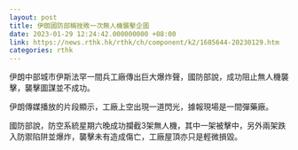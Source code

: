 ```yaml
---
layout: post
title: 伊朗國防部稱挫敗一次無人機襲擊企圖
date: 2023-01-29 12:24:42.000000000 +08:00
link: https://news.rthk.hk/rthk/ch/component/k2/1685644-20230129.htm
categories: rthk
---
```


伊朗中部城市伊斯法罕一間兵工廠傳出巨大爆炸聲，國防部說，成功阻止無人機襲擊，襲擊圖謀並不成功。

伊朗傳媒播放的片段顯示，工廠上空出現一道閃光，據報現場是一間彈藥廠。

國防部說，防空系統星期六晚成功攔截3架無人機，其中一架被擊中，另外兩架跌入防禦陷阱並爆炸，襲擊未有造成傷亡，工廠屋頂亦只是輕微損毀。
